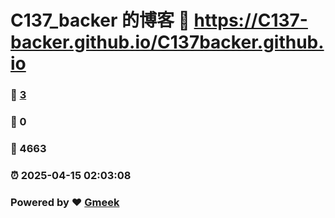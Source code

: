 # C137_backer 的博客 :link: https://C137-backer.github.io/C137backer.github.io 
### :page_facing_up: [3](https://C137-backer.github.io/C137backer.github.io/tag.html) 
### :speech_balloon: 0 
### :hibiscus: 4663 
### :alarm_clock: 2025-04-15 02:03:08 
### Powered by :heart: [Gmeek](https://github.com/Meekdai/Gmeek)
